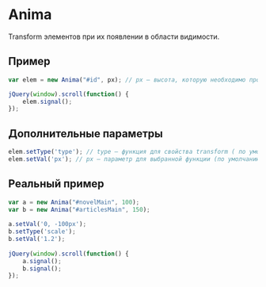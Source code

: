 # Anima
Transform элементов при их появлении в области видимости.
## Пример
```javascript
var elem = new Anima("#id", px); // px — высота, которую необходимо проскролить для начала анимации
```
```javascript
jQuery(window).scroll(function() {
    elem.signal();
});
```
## Дополнительные параметры
```javascript
elem.setType('type'); // type — функция для свойства transform ( по умолчанию "translate" )
elem.setVal('px'); // px — параметр для выбранной функции (по умолчанию "0, -50px")
```
## Реальный пример
```javascript
var a = new Anima("#novelMain", 100);
var b = new Anima("#articlesMain", 150);
	
a.setVal('0, -100px');
b.setType('scale');
b.setVal('1.2');
	
jQuery(window).scroll(function() {
    a.signal();
	b.signal();
});
```
